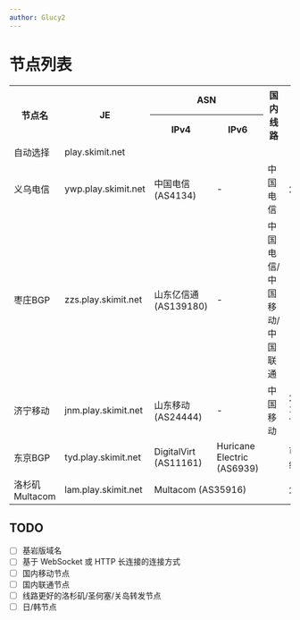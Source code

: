 ```yaml
---
author: Glucy2
---
```

# 节点列表
<!--
::: tip
加入时若要指定 IPv4 或 IPv6 ， 可以在域名前加 `4.` 或 `6.`  
如指定临沂3节点 IPv6 则使用 `6.ly-3.skimit.net`
:::

## 原版直接连接
-->
<table id="normal">
    <tr>
        <th rowspan="2">节点名</th>
        <th rowspan="2">JE</th>
        <th colspan="2">ASN</th>
        <th rowspan="2">国内线路</th>
        <th rowspan="2">备注</th>
    </tr>
    <tr>
        <th>IPv4</th>
        <th>IPv6</th>
    </tr>
    <tr>
        <td>自动选择</td>
        <td>play.skimit.net</td>
        <td></td>
        <td></td>
        <td></td>
        <td></td>
    </tr>
    <tr>
        <td>义乌电信</td>
        <td>ywp.play.skimit.net</td>
        <td>中国电信 (AS4134)</td>
        <td>-</td>
        <td>中国电信</td>
        <td>2023-08前下线</td>
    </tr>
    <tr>
        <td>枣庄BGP</td>
        <td>zzs.play.skimit.net</td>
        <td>山东亿信通 (AS139180)</td>
        <td>-</td>
        <td>中国电信/中国移动/中国联通</td>
        <td></td>
    </tr>
    <tr>
        <td>济宁移动</td>
        <td>jnm.play.skimit.net</td>
        <td>山东移动 (AS24444)</td>
        <td>-</td>
        <td>中国移动</td>
        <td>2024-06-19T02:05:00+08:00下线</td>
    </tr>
    <tr>
        <td>东京BGP</td>
        <td>tyd.play.skimit.net</td>
        <td>DigitalVirt (AS11161)</td>
        <td>Huricane Electric (AS6939)</td>
        <td></td>
        <td>可能2025-05-02下线</td>
    </tr>
    <tr>
        <td>洛杉矶Multacom</td>
        <td>lam.play.skimit.net</td>
        <td colspan="2">Multacom (AS35916)</td>
        <td></td>
        <td>2023-11-14前更换</td>
    </tr>
<!--
    还没上线的
    <tr>
        <td>临沂教育网（待恢复）</td>
        <td>lye.play.skimit.net</td>
        <td>教育网 (AS4538)</td>
        <td>-</td>
        <td>教育网</td>
        <td>2023-08-16恢复</td>
    </tr>
    <tr>
        <td>枣庄电信</td>
        <td>zzm.play.skimit.net</td>
        <td>枣庄电信 (AS137690)</td>
        <td>-</td>
        <td>中国电信</td>
        <td>未计划</td>
    </tr>
    <tr>
        <td>宿迁电信</td>
        <td>sqq.play.skimit.net</td>
        <td>中国电信 (AS4134)</td>
        <td>-</td>
        <td>中国电信</td>
        <td>2023-08-27T12:18:36+08:00</td>
    </tr>
    <tr>
        <td>上海BGP</td>
        <td>shq.play.skimit.net</td>
        <td colspan="2">青云 (AS59078)</td>
        <td>中国电信/中国移动/中国联通</td>
        <td>2024-05-29T19:58:09+08:00</td>
    </tr>
    <tr>
        <td>香港CLD</td>
        <td>hkd.play.skimit.net</td>
        <td>Cloudie (AS55933)</td>
        <td><p>Cloudie (AS55933)</p><p>Huricane Electric (AS6939)</p></td>
        <td></td>
        <td>2025-05-02</td>
    </tr>
    <tr>
        <td>香港腾讯云</td>
        <td>hkt.play.skimit.net</td>
        <td>腾讯云 (AS132203)</td>
        <td>Huricane Electric (AS6939)</td>
        <td></td>
        <td>2023-09-03T15:35:40+08:00</td>
    </tr>
-->
</table>

## TODO

- [ ] 基岩版域名
- [ ] 基于 WebSocket 或 HTTP 长连接的连接方式
- [ ] 国内移动节点
- [ ] 国内联通节点
- [ ] 线路更好的洛杉矶/圣何塞/关岛转发节点
- [ ] 日/韩节点
<!--
## 使用 RakNet 协议连接
::: tip
使用此类节点需要安装 [Raknetify](/模组仓库#raknetify) 模组
:::
<table>
    <tr>
        <th>节点名</th>
        <th>JE</th>
    </tr>
    <tr>
        <td>临沂1</td>
        <td>raknet;ly-1.skimit.net</td>
    </tr>
    <tr>
        <td>临沂3</td>
        <td>raknet;ly-3.skimit.net</td>
    </tr>
    <tr>
        <td>福州1</td>
        <td>raknet;fz-1.skimit.net</td>
    </tr>
    <tr>
        <td>青岛1</td>
        <td>raknet;qd-1.skimit.net</td>
    </tr>
</table>
-->